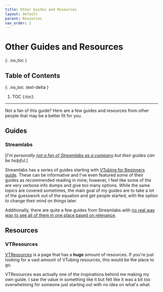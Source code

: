 ```yaml
---
title: Other Guides and Resources
layout: default
parent: Resources
nav_order: 2
---
```


# Other Guides and Resources
{: .no_toc }

## Table of Contents
{: .no_toc .text-delta }

1. TOC
{:toc}

-----

Not a fan of this guide? Here are a few guides and resources from other people that may be a better fit for you.

## Guides

### Streamlabs

[*I'm personally [not a fan of Streamlabs as a company](https://www.dexerto.com/entertainment/obs-streamlabs-reach-agreement-plagiarism-controversy-1727742/) but their guides can be helpful.*]

Streamlabs has a series of guides starting with [VTubing for Beginners guide](https://streamlabs.com/content-hub/post/vtubing-for-beginners). These can be informative and I've even featured some of their guides as recommended reading in mine; however, I feel like some of the are very verbose info dumps and give too many options. While the same topics are covered sometimes, the main goal of my guides are to take a lot of the guesswork out of the equation and get people started, with the option to change their mind on things later.

Additionally, there are quite a few guides from Streamlabs with [no real way way to see all of them in one place based on relevance](https://streamlabs.com/content-hub/search?query=VTuber&categories=streaming%2Cplatforms%2Cstreamlabs-desktop%2Ctools%2Cwidgets%2Csupport%2Cuniversity).

## Resources

### VTResources
[VTResources](https://vtresources.carrd.co/) is a page that has a **huge** amount of resources. If you're just looking for a vast amount of VTubing resources, this would be the place to go.

VTResources was actually one of the inspirations behind me making my own guide. I saw the value in something like it but felt like it was a bit too overwhelming for someone just starting out with no idea on what's what.
